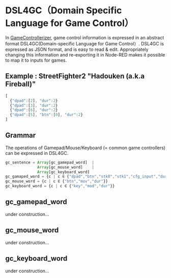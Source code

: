 # DSL4GC（Domain Specific Language for Game Control）

In [GameControllerizer](), game control information is expressed in an abstract format DSL4GC(Domain-specific Language for Game Control）. DSL4GC is expressed as JSON format, and is easy to read & edit. Appropriately changing this information and re-exporting it in Node-RED makes it possible to map it to inputs for games. 

## Example : StreetFighter2 "Hadouken (a.k.a Fireball)"
```Javascript
[
  {"dpad":[2], "dur":2}
  {"dpad":[3], "dur":2}  
  {"dpad":[6], "dur":2}
  {"dpad":[5], "btn":[0], "dur":2}
]
```

## Grammar
The operations of Gamepad/Mouse/Keyboard (= common game controllers) can be expressed in DSL4GC.
```Javascript
gc_sentence = Array[gc_gamepad_word]  |
              Array[gc_mouse_word]    |
              Array[gc_keyboard_word]
gc_gamaped_word = {c | c ∈ {"dpad","btn","stk0","stk1","cfg_input","dur"}}
gc_mouse_word = {c | c ∈ {"btn","mov","dur"}}
gc_keyboard_word = {c | c ∈ {"key","mod","dur"}}
```

## gc_gamepad_word
under construction...

## gc_mouse_word
under construction...

## gc_keyboard_word
under construction...
